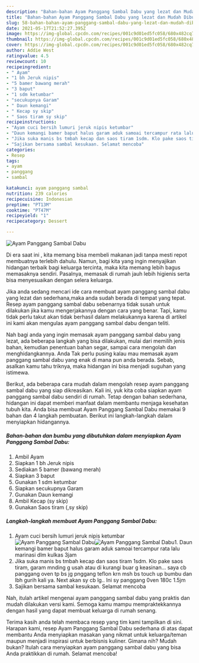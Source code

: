 ```yaml
---
description: "Bahan-bahan Ayam Panggang Sambal Dabu yang lezat dan Mudah Dibuat"
title: "Bahan-bahan Ayam Panggang Sambal Dabu yang lezat dan Mudah Dibuat"
slug: 58-bahan-bahan-ayam-panggang-sambal-dabu-yang-lezat-dan-mudah-dibuat
date: 2021-05-17T21:52:27.395Z
image: https://img-global.cpcdn.com/recipes/001c9d01ed5fc058/680x482cq70/ayam-panggang-sambal-dabu-foto-resep-utama.jpg
thumbnail: https://img-global.cpcdn.com/recipes/001c9d01ed5fc058/680x482cq70/ayam-panggang-sambal-dabu-foto-resep-utama.jpg
cover: https://img-global.cpcdn.com/recipes/001c9d01ed5fc058/680x482cq70/ayam-panggang-sambal-dabu-foto-resep-utama.jpg
author: Addie West
ratingvalue: 4.5
reviewcount: 10
recipeingredient:
- " Ayam"
- "1 bh Jeruk nipis"
- "5 bamer bawang merah"
- "3 baput"
- "1 sdm ketumbar"
- "secukupnya Garam"
- " Daun kemangi"
- " Kecap sy skip"
- " Saos tiram sy skip"
recipeinstructions:
- "Ayam cuci bersih lumuri jeruk nipis ketumbar"
- "Daun kemangi bamer baput halus garam aduk samoai tercampur rata lalu marinasi dlm kulkas 3jam"
- "Jika suka manis bs tmbah kecap dan saos tiram 1sdm. Klo pake saos tiram, garam mnding g usah atau di kurangi buar g keasinan... saya cb panggang oven tp bs jg pnggang teflon krn msh bs touch up bumbu dan lbh gurih kali ya. Next akan sy cb lg.. Ini sy panggang 0ven 180c 1.5jm"
- "Sajikan bersama sambal kesukaan. Selamat mencoba"
categories:
- Resep
tags:
- ayam
- panggang
- sambal

katakunci: ayam panggang sambal 
nutrition: 239 calories
recipecuisine: Indonesian
preptime: "PT13M"
cooktime: "PT47M"
recipeyield: "1"
recipecategory: Dessert

---
```



![Ayam Panggang Sambal Dabu](https://img-global.cpcdn.com/recipes/001c9d01ed5fc058/680x482cq70/ayam-panggang-sambal-dabu-foto-resep-utama.jpg)

Di era  saat ini , kita memang bisa membeli makanan jadi tanpa mesti repot membuatnya terlebih dahulu. Namun, bagi kita yang ingin menyajikan hidangan terbaik bagi keluarga tercinta, maka kita memang lebih bagus memasaknya sendiri. Pasalnya, memasak di rumah jauh lebih higienis serta bisa menyesuaikan dengan selera keluarga.

Jika anda sedang mencari ide cara membuat ayam panggang sambal dabu yang lezat dan sederhana,maka anda sudah berada di tempat yang tepat. Resep ayam panggang sambal dabu  sebenarnya tidak susah untuk dilakukan jika kamu mengerjakannya dengan cara yang benar. Tapi, kamu tidak perlu takut akan tidak berhasil dalam melakukannya 
karena di artikel ini kami akan mengulas ayam panggang sambal dabu dengan teliti.  



Nah bagi anda yang ingin memasak ayam panggang sambal dabu yang lezat, ada beberapa langkah yang bisa dilakukan, mulai dari memilih jenis bahan, kemudian penentuan bahan segar, sampai cara mengolah dan menghidangkannya. Anda Tak perlu pusing kalau mau memasak ayam panggang sambal dabu yang enak di mana pun anda berada. Sebab, asalkan kamu  tahu triknya, maka hidangan ini bisa menjadi suguhan yang istimewa.

Berikut, ada beberapa cara mudah dalam mengolah resep ayam panggang sambal dabu yang siap dikreasikan. Kali ini, yuk kita coba siapkan ayam panggang sambal dabu sendiri di rumah. Tetap dengan bahan sederhana, hidangan ini dapat memberi manfaat dalam membantu menjaga kesehatan tubuh kita. Anda bisa membuat Ayam Panggang Sambal Dabu memakai 9 bahan dan 4 langkah pembuatan. Berikut ini langkah-langkah dalam menyiapkan hidangannya.

<!--inarticleads1-->

##### Bahan-bahan dan bumbu yang dibutuhkan dalam menyiapkan Ayam Panggang Sambal Dabu:

1. Ambil  Ayam
1. Siapkan 1 bh Jeruk nipis
1. Sediakan 5 bamer (bawang merah)
1. Siapkan 3 baput
1. Gunakan 1 sdm ketumbar
1. Siapkan secukupnya Garam
1. Gunakan  Daun kemangi
1. Ambil  Kecap (sy skip)
1. Gunakan  Saos tiram (,sy skip)




<!--inarticleads2-->

##### Langkah-langkah membuat Ayam Panggang Sambal Dabu:

1. Ayam cuci bersih lumuri jeruk nipis ketumbar
<img src="https://img-global.cpcdn.com/steps/3bebfce30b4d2b74/160x128cq70/ayam-panggang-sambal-dabu-langkah-memasak-1-foto.jpg" alt="Ayam Panggang Sambal Dabu"><img src="https://img-global.cpcdn.com/steps/412619b0e103828c/160x128cq70/ayam-panggang-sambal-dabu-langkah-memasak-1-foto.jpg" alt="Ayam Panggang Sambal Dabu">1. Daun kemangi bamer baput halus garam aduk samoai tercampur rata lalu marinasi dlm kulkas 3jam
1. Jika suka manis bs tmbah kecap dan saos tiram 1sdm. Klo pake saos tiram, garam mnding g usah atau di kurangi buar g keasinan... saya cb panggang oven tp bs jg pnggang teflon krn msh bs touch up bumbu dan lbh gurih kali ya. Next akan sy cb lg.. Ini sy panggang 0ven 180c 1.5jm
1. Sajikan bersama sambal kesukaan. Selamat mencoba




Nah, itulah artikel mengenai  ayam panggang sambal dabu  yang praktis dan mudah dilakukan versi kami. Semoga kamu mampu mempraktekkannya dengan hasil yang dapat membuat keluarga di rumah senang. 

Terima kasih anda telah membaca resep yang tim kami tampilkan di sini. Harapan kami, resep  Ayam Panggang Sambal Dabu sederhana di atas dapat membantu Anda menyiapkan masakan yang nikmat untuk keluarga/teman maupun menjadi inspirasi untuk berbisnis kuliner. Gimana nih? Mudah bukan? Itulah cara menyiapkan ayam panggang sambal dabu yang bisa Anda praktikkan di rumah. Selamat mencoba!


